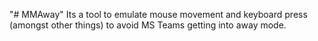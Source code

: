 "# MMAway" 
Its a tool to emulate mouse movement and keyboard press (amongst other things) to avoid MS Teams getting into away mode. 
